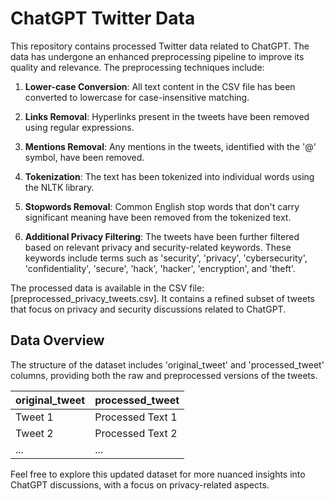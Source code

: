 # ChatGPT Twitter Data

This repository contains processed Twitter data related to ChatGPT. The data has undergone an enhanced preprocessing pipeline to improve its quality and relevance. The preprocessing techniques include:

1. **Lower-case Conversion**: All text content in the CSV file has been converted to lowercase for case-insensitive matching.

2. **Links Removal**: Hyperlinks present in the tweets have been removed using regular expressions.

3. **Mentions Removal**: Any mentions in the tweets, identified with the '@' symbol, have been removed.

4. **Tokenization**: The text has been tokenized into individual words using the NLTK library.

5. **Stopwords Removal**: Common English stop words that don't carry significant meaning have been removed from the tokenized text.

6. **Additional Privacy Filtering**: The tweets have been further filtered based on relevant privacy and security-related keywords. These keywords include terms such as 'security', 'privacy', 'cybersecurity', 'confidentiality', 'secure', 'hack', 'hacker', 'encryption', and 'theft'.

The processed data is available in the CSV file: [preprocessed_privacy_tweets.csv]. It contains a refined subset of tweets that focus on privacy and security discussions related to ChatGPT.

## Data Overview

The structure of the dataset includes 'original_tweet' and 'processed_tweet' columns, providing both the raw and preprocessed versions of the tweets.


| original_tweet | processed_tweet |
| -------------- | --------------- |
| Tweet 1        | Processed Text 1|
| Tweet 2        | Processed Text 2|
| ...            | ...             |


Feel free to explore this updated dataset for more nuanced insights into ChatGPT discussions, with a focus on privacy-related aspects.
